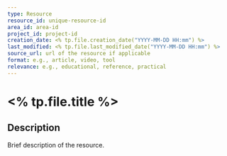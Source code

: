 ```yaml
---
type: Resource
resource_id: unique-resource-id
area_id: area-id
project_id: project-id
creation_date: <% tp.file.creation_date("YYYY-MM-DD HH:mm") %>
last_modified: <% tp.file.last_modified_date("YYYY-MM-DD HH:mm") %>
source_url: url of the resource if applicable
format: e.g., article, video, tool
relevance: e.g., educational, reference, practical
---
```


# <% tp.file.title %>

## Description
Brief description of the resource.
